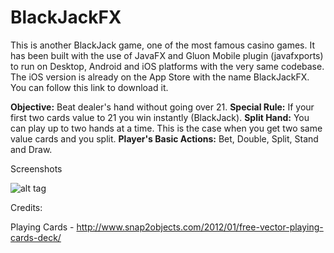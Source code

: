# BlackJackFX

This is another BlackJack game, one of the most famous casino games. It has been built with the use of JavaFX and Gluon Mobile plugin (javafxports) to run on Desktop, Android and iOS platforms with the very same codebase. The iOS version is already on the App Store with the name BlackJackFX. You can follow this link to download it.

**Objective:** Beat dealer's hand without going over 21.
**Special Rule:** If your first two cards value to 21 you win instantly (BlackJack).
**Split Hand:** You can play up to two hands at a time. This is the case when you get two same value cards and you split.
**Player's Basic Actions:** Bet, Double, Split, Stand and Draw.

Screenshots

![alt tag](https://www.dropbox.com/s/ms4uvaa7klw54z1/iPhone6A.png?raw=1)


Credits:

Playing Cards - http://www.snap2objects.com/2012/01/free-vector-playing-cards-deck/
